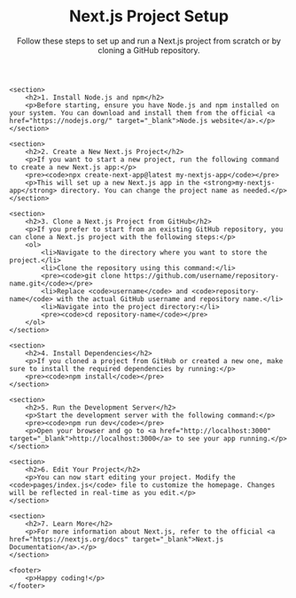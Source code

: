 <!DOCTYPE html>
<html lang="en">
<head>
    <meta charset="UTF-8">
    <meta name="viewport" content="width=device-width, initial-scale=1.0">
    <title>Next.js Project Setup</title>
</head>
<body>
    <header>
        <h1>Next.js Project Setup</h1>
        <p>Follow these steps to set up and run a Next.js project from scratch or by cloning a GitHub repository.</p>
    </header>

    <section>
        <h2>1. Install Node.js and npm</h2>
        <p>Before starting, ensure you have Node.js and npm installed on your system. You can download and install them from the official <a href="https://nodejs.org/" target="_blank">Node.js website</a>.</p>
    </section>

    <section>
        <h2>2. Create a New Next.js Project</h2>
        <p>If you want to start a new project, run the following command to create a new Next.js app:</p>
        <pre><code>npx create-next-app@latest my-nextjs-app</code></pre>
        <p>This will set up a new Next.js app in the <strong>my-nextjs-app</strong> directory. You can change the project name as needed.</p>
    </section>

    <section>
        <h2>3. Clone a Next.js Project from GitHub</h2>
        <p>If you prefer to start from an existing GitHub repository, you can clone a Next.js project with the following steps:</p>
        <ol>
            <li>Navigate to the directory where you want to store the project.</li>
            <li>Clone the repository using this command:</li>
            <pre><code>git clone https://github.com/username/repository-name.git</code></pre>
            <li>Replace <code>username</code> and <code>repository-name</code> with the actual GitHub username and repository name.</li>
            <li>Navigate into the project directory:</li>
            <pre><code>cd repository-name</code></pre>
        </ol>
    </section>

    <section>
        <h2>4. Install Dependencies</h2>
        <p>If you cloned a project from GitHub or created a new one, make sure to install the required dependencies by running:</p>
        <pre><code>npm install</code></pre>
    </section>

    <section>
        <h2>5. Run the Development Server</h2>
        <p>Start the development server with the following command:</p>
        <pre><code>npm run dev</code></pre>
        <p>Open your browser and go to <a href="http://localhost:3000" target="_blank">http://localhost:3000</a> to see your app running.</p>
    </section>

    <section>
        <h2>6. Edit Your Project</h2>
        <p>You can now start editing your project. Modify the <code>pages/index.js</code> file to customize the homepage. Changes will be reflected in real-time as you edit.</p>
    </section>

    <section>
        <h2>7. Learn More</h2>
        <p>For more information about Next.js, refer to the official <a href="https://nextjs.org/docs" target="_blank">Next.js Documentation</a>.</p>
    </section>

    <footer>
        <p>Happy coding!</p>
    </footer>
</body>
</html>
